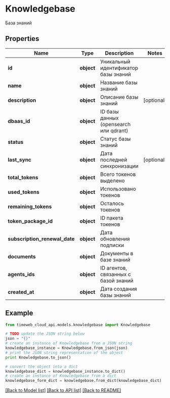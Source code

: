 # Knowledgebase

База знаний

## Properties
Name | Type | Description | Notes
------------ | ------------- | ------------- | -------------
**id** | **object** | Уникальный идентификатор базы знаний | 
**name** | **object** | Название базы знаний | 
**description** | **object** | Описание базы знаний | [optional] 
**dbaas_id** | **object** | ID базы данных (opensearch или qdrant) | 
**status** | **object** | Статус базы знаний | 
**last_sync** | **object** | Дата последней синхронизации | [optional] 
**total_tokens** | **object** | Всего токенов выделено | 
**used_tokens** | **object** | Использовано токенов | 
**remaining_tokens** | **object** | Осталось токенов | 
**token_package_id** | **object** | ID пакета токенов | 
**subscription_renewal_date** | **object** | Дата обновления подписки | 
**documents** | **object** | Документы в базе знаний | 
**agents_ids** | **object** | ID агентов, связанных с базой знаний | 
**created_at** | **object** | Дата создания базы знаний | 

## Example

```python
from timeweb_cloud_api.models.knowledgebase import Knowledgebase

# TODO update the JSON string below
json = "{}"
# create an instance of Knowledgebase from a JSON string
knowledgebase_instance = Knowledgebase.from_json(json)
# print the JSON string representation of the object
print Knowledgebase.to_json()

# convert the object into a dict
knowledgebase_dict = knowledgebase_instance.to_dict()
# create an instance of Knowledgebase from a dict
knowledgebase_form_dict = knowledgebase.from_dict(knowledgebase_dict)
```
[[Back to Model list]](../README.md#documentation-for-models) [[Back to API list]](../README.md#documentation-for-api-endpoints) [[Back to README]](../README.md)


